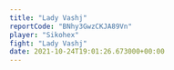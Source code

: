 ```yaml
---
title: "Lady Vashj"
reportCode: "BNhy3GwzCKJA89Vn"
player: "Sikohex"
fight: "Lady Vashj"
date: 2021-10-24T19:01:26.673000+00:00
---
```

